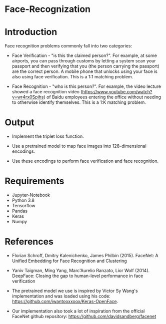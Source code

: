# Face-Recognization

# Introduction

Face recognition problems commonly fall into two categories:

- Face Verification - "is this the claimed person?". For example, at some airports, you can pass through customs by letting a system scan your passport and then verifying that you (the person carrying the passport) are the correct person. A mobile phone that unlocks using your face is also using face verification. This is a 1:1 matching problem.

- Face Recognition - "who is this person?". For example, the video lecture showed a face recognition video (https://www.youtube.com/watch?v=wr4rx0Spihs) of Baidu employees entering the office without needing to otherwise identify themselves. This is a 1:K matching problem.

# Output 

- Implement the triplet loss function.

- Use a pretrained model to map face images into 128-dimensional encodings.

- Use these encodings to perform face verification and face recognition.

# Requirements

- Jupyter-Notebook 
- Python 3.8
- Tensorflow
- Pandas 
- Keras
- Numpy

# References

- Florian Schroff, Dmitry Kalenichenko, James Philbin (2015). FaceNet: A Unified Embedding for Face Recognition and Clustering

- Yaniv Taigman, Ming Yang, Marc'Aurelio Ranzato, Lior Wolf (2014). DeepFace: Closing the gap to human-level performance in face verification

- The pretrained model we use is inspired by Victor Sy Wang's implementation and was loaded using his code: https://github.com/iwantooxxoox/Keras-OpenFace.

- Our implementation also took a lot of inspiration from the official FaceNet github repository: https://github.com/davidsandberg/facenet


